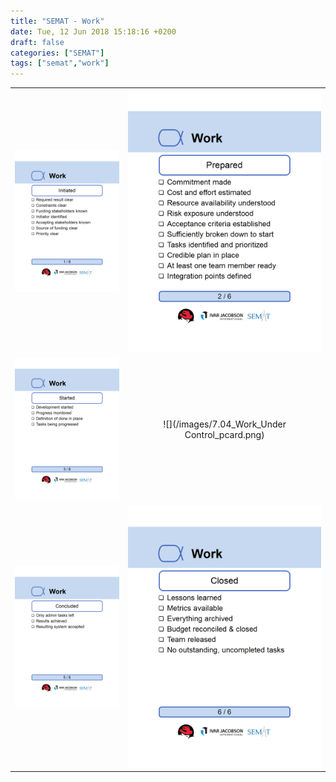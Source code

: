 ```yaml
---
title: "SEMAT - Work"
date: Tue, 12 Jun 2018 15:18:16 +0200
draft: false
categories: ["SEMAT"]
tags: ["semat","work"]
---
```

|              | |
:-------------------------:|:-------------------------:
![](/images/7.01_Work_Initiated_pcard.png)  | ![](/images/7.02_Work_Prepared_pcard.png)
![](/images/7.03_Work_Started_pcard.png)  | ![](/images/7.04_Work_Under Control_pcard.png)
![](/images/7.05_Work_Concluded_pcard.png)  | ![](/images/7.06_Work_Closed_pcard.png)  
